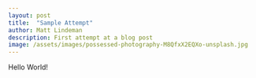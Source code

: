 ```yaml
---
layout: post
title:  "Sample Attempt"
author: Matt Lindeman
description: First attempt at a blog post
image: /assets/images/possessed-photography-M8QfxX2EQXo-unsplash.jpg
--- 
```


Hello World!
